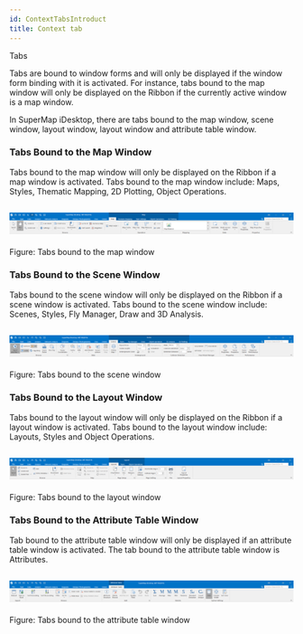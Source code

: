 ```yaml
---
id: ContextTabsIntroduct
title: Context tab 
---  
```

Tabs

Tabs are bound to window forms and will only be displayed if the window form
binding with it is activated. For instance, tabs bound to the map window will
only be displayed on the Ribbon if the currently active window is a map
window.

In SuperMap iDesktop, there are tabs bound to the map window, scene window,
layout window, layout window and attribute table window.

### Tabs Bound to the Map Window

Tabs bound to the map window will only be displayed on the Ribbon if a map
window is activated. Tabs bound to the map window include: Maps, Styles,
Thematic Mapping, 2D Plotting, Object Operations.

![](img-en/tabsBindingMapWin.png)  
---  
Figure: Tabs bound to the map window  
  
### Tabs Bound to the Scene Window

Tabs bound to the scene window will only be displayed on the Ribbon if a scene
window is activated. Tabs bound to the scene window include: Scenes, Styles,
Fly Manager, Draw and 3D Analysis.

![](img-en/tabsBindingSceneWin.png)  
---  
Figure: Tabs bound to the scene window  
  
### Tabs Bound to the Layout Window

Tabs bound to the layout window will only be displayed on the Ribbon if a
layout window is activated. Tabs bound to the layout window include: Layouts,
Styles and Object Operations.

![](img-en/tabsBindingLayoutWin.png)  
---  
Figure: Tabs bound to the layout window  
  
### Tabs Bound to the Attribute Table Window

Tab bound to the attribute table window will only be displayed if an attribute
table window is activated. The tab bound to the attribute table window is
Attributes.

![](img-en/tabsBindingTabular.png)  
---  
Figure: Tabs bound to the attribute table window  
  
